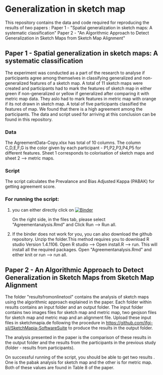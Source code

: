 # Generalization in sketch map

This repository contains the data and code required for reproducing the results of two papers :
Paper 1 - "Spatial generalization in sketch maps: A systematic classification" 
Paper 2 - "An Algorithmic Approach to Detect Generalization in Sketch Maps from Sketch Map Alignment"

## Paper 1 - Spatial generalization in sketch maps: A systematic classification

The experiment was conducted as a part of the research to analyse if participants agree among themselves in classifying generalized and non-generalized features of a sketch map. A total of 11 sketch maps were created and participants had to mark the features of sketch map in either green if non-generalized or yellow if generalized after comparing it with metric map data. They aslo had to mark features in metric map with orange if its not drawn in sketch map. A total of five participants classified the features of map. We found that there is a high agreement among the participants. The data and script used for arriving at this conclusion  can be found in this repository.

### Data

The AgreementData-Copy.xlsx has total of 10 columns. The column C,D,E,F,G is the color given by each participant - P1,P2,P3,P4,P5 for different features. Sheet 1 corresponds to colorisation of sketch maps and sheet 2 --> metric maps.

### Script

The script calculates the Prevalance and Bias Adjusted Kappa (PABAK) for getting agreement score. 
### For running the script:

1. you can either directly click on [![Binder](https://mybinder.org/badge_logo.svg)](https://mybinder.org/v2/gh/CharuManivannan/Generalization---an-issue-in-Sketch-map-alignment/HEAD?urlpath=rstudio)

    On the right side, in the files tab, please select "Agreementanalysis.Rmd" and Click Run --> Run all.

2. If the binder does not work for you, you can also download the github repository. Unzip the folder.This method requires you to download R studio Version 1.4.1106. Open R studio --> Open install.R --> run. This will install all the required packages. Open "Agreementanalysis.Rmd" and either knit or run --> run all.

## Paper 2 - An Algorithmic Approach to Detect Generalization in Sketch Maps from Sketch Map Alignment

The folder "resultsfromonlinetool" contains the analysis of sketch maps using the algorithmic approach explained in the paper. Each folder within results contains an input folder and an output folder. The input folder contains two images files for sketch map and metric map, two geojson files for sketch map and metric map and an alignment file. Upload these input files in sketchmapia.de following the procedure in https://github.com/ifgi-sil/SketchMapia-SoftwareSuite to produce the results in the output folder.

The analysis presented in the paper is the comparison of these results in the output folder and the results from the participants in the previous study (folder - results from participants).

  
 On successful running of the script, you should be able to get two results . One is the pabak analysis for sketch map and the other is for metric map. Both of these values are found in Table 8 of the paper.



 
